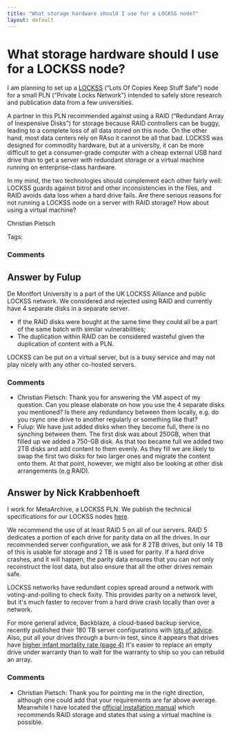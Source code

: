 ```yaml
---
title: "What storage hardware should I use for a LOCKSS node?"
layout: default
---
```

What storage hardware should I use for a LOCKSS node?
=====================
I am planning to set up a [LOCKSS](http://www.lockss.org/) (“Lots Of
Copies Keep Stuff Safe”) node for a small PLN (“Private Locks Network”)
intended to safely store research and publication data from a few
universities.

A partner in this PLN recommended against using a RAID (“Redundant Array
of Inexpensive Disks”) for storage because RAID controllers can be
buggy, leading to a complete loss of all data stored on this node. On
the other hand, most data centers rely on RAso it cannot be all that
bad. LOCKSS was designed for commodity hardware, but at a university, it
can be more difficult to get a consumer-grade computer with a cheap
external USB hard drive than to get a server with redundant storage or a
virtual machine running on enterprise-class hardware.

In my mind, the two technologies should complement each other fairly
well: LOCKSS guards against bitrot and other inconsistencies in the
files, and RAID avoids data loss when a hard drive fails. Are there
serious reasons for not running a LOCKSS node on a server with RAID
storage? How about using a virtual machine?

Christian Pietsch

Tags: <storage><raid><lockss><bitrot>

### Comments ###


Answer by Fulup
----------------
De Montfort University is a part of the UK LOCKSS Alliance and public
LOCKSS network. We considered and rejected using RAID and currently have
4 separate disks in a separate server.

-   If the RAID disks were bought at the same time they could all be a
    part of the same batch with similar vulnerabilities;
-   The duplication within RAID can be considered wasteful given the
    duplication of content with a PLN.

LOCKSS can be put on a virtual server, but is a busy service and may not
play nicely with any other co-hosted servers.

### Comments ###
* Christian Pietsch: Thank you for answering the VM aspect of my question. Can you please
elaborate on how you use the 4 separate disks you mentioned? Is there
any redundancy between them locally, e.g. do you rsync one drive to
another regularly or something like that?
* Fulup: We have just added disks when they become full, there is no synching
between them. The first disk was about 250GB, when that filled up we
added a 750-GB disk. As that too became full we added two 2TB disks and
add content to them evenly. As they fill we are likely to swap the first
two disks for two larger ones and migrate the content onto them. At that
point, however, we might also be looking at other disk arrangements (e.g
RAID).

Answer by Nick Krabbenhoeft
----------------
I work for MetaArchive, a LOCKSS PLN. We publish the technical
specifications for our LOCKSS nodes
[here](http://www.metaarchive.org/public/resources/charter_member/2013_Technical_Specifications.pdf).

We recommend the use of at least RAID 5 on all of our servers. RAID 5
dedicates a portion of each drive for parity data on all the drives. In
our recommended server configuration, we ask for 8 2TB drives, but only
14 TB of this is usable for storage and 2 TB is used for parity. If a
hard drive crashes, and it will happen, the parity data ensures that you
can not only reconstruct the lost data, but also ensure that all the
other drives remain safe.

LOCKSS networks have redundant copies spread around a network with
voting-and-polling to check fixity. This provides parity on a network
level, but it's much faster to recover from a hard drive crash locally
than over a network.

For more general advice, Backblaze, a cloud-based backup service,
recently published their 180 TB server configurations with [lots of
advice](http://blog.backblaze.com/2013/02/20/180tb-of-good-vibrations-storage-pod-3-0/).
Also, put all your drives through a burn-in test, since it appears that
drives have [higher infant mortality rate (page
4)](https://static.googleusercontent.com/external_content/untrusted_dlcp/research.google.com/en/us/archive/disk_failures.pdf)
It's easier to replace an empty drive under warranty than to wait for
the warranty to ship so you can rebuild an array.

### Comments ###
* Christian Pietsch: Thank you for pointing me in the right direction, although one could add
that your requirements are far above average. Meanwhile I have located
the [official installation
manual](http://www.lockss.org/locksswp/wp-content/uploads/2011/12/LOCKSS-Linux-Install1.pdf)
which recommends RAID storage and states that using a virtual machine is
possible.

